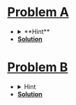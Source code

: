 # [Problem A](https://codeforces.com/contest/1861/problem/A)
- <details> <summary> **Hint** </summary> You will be given all the digits from 1 to 9. So you can think of any prime number which will be a prime if we swap the digits and it will be surely there in the string.</details>
- [**Solution**](https://github.com/khalid586/Codeforces-LIve-and-Virtual-rounds/blob/main/LIve%20online%20round/CF%20Edu%20Round%20154/CF%201861A.cpp)

# [Problem B](https://codeforces.com/contest/1861/problem/B)
- <details> <summary>Hint </summary> Think of the positions where 1s match in both string A and B and if you find such a position where both of strings have 0 in the previous index then you got your answer else you won't find any answer. </details>
- [**Solution**](https://github.com/khalid586/Codeforces-LIve-and-Virtual-rounds/blob/main/LIve%20online%20round/CF%20Edu%20Round%20154/CF%201861B.cpp)

